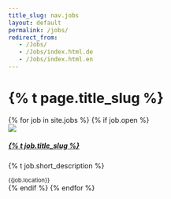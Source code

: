 ```yaml
---
title_slug: nav.jobs
layout: default
permalink: /jobs/
redirect_from:
   - /Jobs/
   - /Jobs/index.html.de
   - /Jobs/index.html.en
---
```

<div class="row">
  <div class="col-md-12">
    <h1>{% t page.title_slug %}</h1>
    <div class="row row-cols-1 row-cols-md-2 row-cols-lg-4 g-4 mb-4">
      {% for job in site.jobs %}
        {% if job.open %}
        <div class="col">
          <div class="card h-100">
            <img src="{{ job.image | prepend: "/assets/images/" | prepend: site.baseurl_root }}" class="card-img-top img-fluid" style="max-height: 30vh; object-fit: cover; object-position: center;">
            <div class="card-body">
              <a href="
              {%- if job.url -%}
              {{ site.baseurl }}{{job.url}}
              {%- else -%}
              mailto:jobs-scs@osb-alliance.com
              {%- endif -%}
              " class="text-decoration-none text-body stretched-link"> <h5 class="card-title">{% t job.title_slug %}</h5></a>
              <p class="card-text">{% t job.short_description %}</p>
            </div>
            <div class="card-footer">
              <small class="text-muted">{{job.location}}</small>
            </div>
          </div>
        </div>          
        {% endif %}
      {% endfor %}
    </div>
  </div>
</div>
